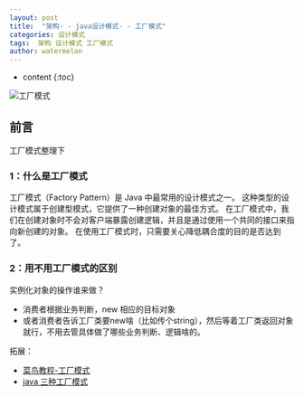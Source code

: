 ```yaml
---
layout: post
title:  "架构- - java设计模式- - 工厂模式"
categories: 设计模式
tags:  架构 设计模式 工厂模式
author: watermelon
---
```

* content
{:toc}

![工厂模式](https://img0.ph.126.net/YhOq-j7KSYNLBo8RNDDgwQ==/2295709910152703736.jpg)
## 前言
工厂模式整理下





### 1：什么是工厂模式
工厂模式（Factory Pattern）是 Java 中最常用的设计模式之一。
这种类型的设计模式属于创建型模式，它提供了一种创建对象的最佳方式。
在工厂模式中，我们在创建对象时不会对客户端暴露创建逻辑，并且是通过使用一个共同的接口来指向新创建的对象。
在使用工厂模式时，只需要关心降低耦合度的目的是否达到了。

### 2：用不用工厂模式的区别
实例化对象的操作谁来做？
* 消费者根据业务判断，new 相应的目标对象
* 或者消费者告诉工厂类要new啥（比如传个string），然后等着工厂类返回对象就行，不用去管具体做了哪些业务判断、逻辑啥的。

拓展：
* [菜鸟教程-工厂模式](http://www.runoob.com/design-pattern/factory-pattern.html)  
* [java 三种工厂模式](https://www.cnblogs.com/zailushang1996/p/8601808.html)  
